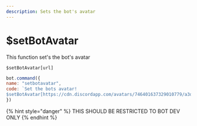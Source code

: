 ```yaml
---
description: Sets the bot's avatar
---
```


# $setBotAvatar

This function set's the bot's avatar

```text
$setBotAvatar[url]
```

```javascript
bot.command({
name: "setbotavatar",
code: `Set the bots avatar! 
$setBotAvatar[https://cdn.discordapp.com/avatars/746401637329010779/a3dc97600375b95156a33d0fccbf2c95.webp]`
})
```

{% hint style="danger" %}
THIS SHOULD BE RESTRICTED TO BOT DEV ONLY
{% endhint %}

